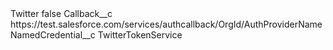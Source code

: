 <?xml version="1.0" encoding="UTF-8"?>
<CustomMetadata xmlns="http://soap.sforce.com/2006/04/metadata" xmlns:xsi="http://www.w3.org/2001/XMLSchema-instance" xmlns:xsd="http://www.w3.org/2001/XMLSchema">
    <label>Twitter</label>
    <protected>false</protected>
    <values>
        <field>Callback__c</field>
        <value xsi:type="xsd:string">https://test.salesforce.com/services/authcallback/OrgId/AuthProviderName</value>
    </values>
    <values>
        <field>NamedCredential__c</field>
        <value xsi:type="xsd:string">TwitterTokenService</value>
    </values>
</CustomMetadata>
